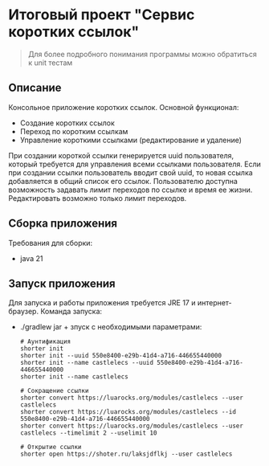 # Итоговый проект "Сервис коротких ссылок"

> Для более подробного понимания программы можно обратиться к unit тестам

## Описание
Консольное приложение коротких ссылок. Основной функционал:
* Создание коротких ссылок
* Переход по коротким ссылкам
* Управление короткими ссылками (редактирование и удаление)

При создании короткой ссылки генерируется uuid пользователя, который требуется для управления всеми ссылками пользователя.
Если при создании ссылки пользователь вводит свой uuid, то новая ссылка добавляется в общий список его ссылок. 
Пользователю доступна возможность задавать лимит переходов по ссылке и время ее жизни. Редактировать возможно только лимит переходов.

## Сборка приложения
Требования для сборки:
* java 21

## Запуск приложения
Для запуска и работы приложения требуется JRE 17 и интернет-браузер. Команда запуска:

* ./gradlew jar + зпуск с необходимыми параметрами:

    ```bask
    # Аунтификация
    shorter init
    shorter init --uuid 550e8400-e29b-41d4-a716-446655440000
    shorter init --name castlelecs --uuid 550e8400-e29b-41d4-a716-446655440000
    shorter init --name castlelecs

    # Сокращение ссылки
    shorter convert https://luarocks.org/modules/castlelecs --user castlelecs
    shorter convert https://luarocks.org/modules/castlelecs --id 550e8400-e29b-41d4-a716-446655440000
    shorter convert https://luarocks.org/modules/castlelecs --user castlelecs --timelimit 2 --uselimit 10

    # Открытие ссылки
    shorter open https://shoter.ru/laksjdflkj --user castlelecs
    ```
